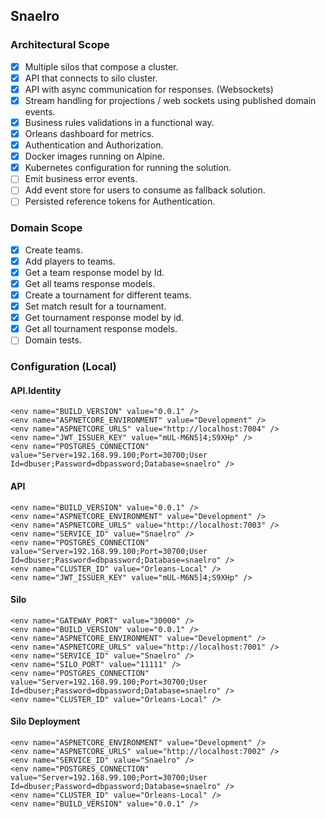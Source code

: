 ## Snaelro

### Architectural Scope

- [x] Multiple silos that compose a cluster.
- [x] API that connects to silo cluster.
- [x] API with async communication for responses. (Websockets)
- [x] Stream handling for projections / web sockets using published domain events.
- [x] Business rules validations in a functional way.
- [x] Orleans dashboard for metrics.
- [x] Authentication and Authorization.
- [x] Docker images running on Alpine.
- [x] Kubernetes configuration for running the solution.
- [ ] Emit business error events.
- [ ] Add event store for users to consume as fallback solution.
- [ ] Persisted reference tokens for Authentication.

### Domain Scope

- [x] Create teams.
- [x] Add players to teams.
- [x] Get a team response model by Id.
- [x] Get all teams response models.
- [x] Create a tournament for different teams.
- [x] Set match result for a tournament.
- [x] Get tournament response model by id.
- [x] Get all tournament response models.
- [ ] Domain tests.

### Configuration (Local)

#### API.Identity

```
<env name="BUILD_VERSION" value="0.0.1" />
<env name="ASPNETCORE_ENVIRONMENT" value="Development" />
<env name="ASPNETCORE_URLS" value="http://localhost:7004" />
<env name="JWT_ISSUER_KEY" value="mUL-M6N5]4;S9XHp" />
<env name="POSTGRES_CONNECTION" value="Server=192.168.99.100;Port=30700;User Id=dbuser;Password=dbpassword;Database=snaelro" />
```

#### API

```
<env name="BUILD_VERSION" value="0.0.1" />
<env name="ASPNETCORE_ENVIRONMENT" value="Development" />
<env name="ASPNETCORE_URLS" value="http://localhost:7003" />
<env name="SERVICE_ID" value="Snaelro" />
<env name="POSTGRES_CONNECTION" value="Server=192.168.99.100;Port=30700;User Id=dbuser;Password=dbpassword;Database=snaelro" />
<env name="CLUSTER_ID" value="Orleans-Local" />
<env name="JWT_ISSUER_KEY" value="mUL-M6N5]4;S9XHp" />
```

#### Silo

```
<env name="GATEWAY_PORT" value="30000" />
<env name="BUILD_VERSION" value="0.0.1" />
<env name="ASPNETCORE_ENVIRONMENT" value="Development" />
<env name="ASPNETCORE_URLS" value="http://localhost:7001" />
<env name="SERVICE_ID" value="Snaelro" />
<env name="SILO_PORT" value="11111" />
<env name="POSTGRES_CONNECTION" value="Server=192.168.99.100;Port=30700;User Id=dbuser;Password=dbpassword;Database=snaelro" />
<env name="CLUSTER_ID" value="Orleans-Local" />
```

#### Silo Deployment

```
<env name="ASPNETCORE_ENVIRONMENT" value="Development" />
<env name="ASPNETCORE_URLS" value="http://localhost:7002" />
<env name="SERVICE_ID" value="Snaelro" />
<env name="POSTGRES_CONNECTION" value="Server=192.168.99.100;Port=30700;User Id=dbuser;Password=dbpassword;Database=snaelro" />
<env name="CLUSTER_ID" value="Orleans-Local" />
<env name="BUILD_VERSION" value="0.0.1" />
```
